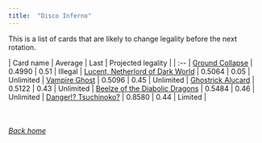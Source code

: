 ```yaml
---
title:  "Disco Inferno"
---
```


This is a list of cards that are likely to change legality before the next rotation.

| Card name | Average | Last | Projected legality |
| :-- |
[Ground Collapse](https://db.ygoprodeck.com/card/?search=Ground%20Collapse) | 0.4990 | 0.51 | Illegal |
[Lucent, Netherlord of Dark World](https://db.ygoprodeck.com/card/?search=Lucent,%20Netherlord%20of%20Dark%20World) | 0.5064 | 0.05 | Unlimited |
[Vampire Ghost](https://db.ygoprodeck.com/card/?search=Vampire%20Ghost) | 0.5096 | 0.45 | Unlimited |
[Ghostrick Alucard](https://db.ygoprodeck.com/card/?search=Ghostrick%20Alucard) | 0.5122 | 0.43 | Unlimited |
[Beelze of the Diabolic Dragons](https://db.ygoprodeck.com/card/?search=Beelze%20of%20the%20Diabolic%20Dragons) | 0.5484 | 0.46 | Unlimited |
[Danger!? Tsuchinoko?](https://db.ygoprodeck.com/card/?search=Danger!?%20Tsuchinoko?) | 0.8580 | 0.44 | Limited |

<br>

###### [Back home](index)